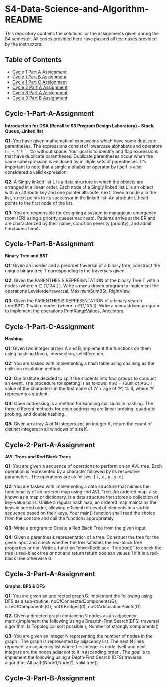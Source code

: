 # S4-Data-Science-and-Algorithm-README

This repository contains the solutions for the assignments given during the S4 semester. All codes provided here have passed all test cases provided by the instructors.

## Table of Contents
* [Cycle 1 Part A Assignment](#cycle-1-part-A-assignment)
* [Cycle 1 Part B Assignment](#Cycle-1-Part-B-Assignment)
* [Cycle 1 Part C Assignment](#Cycle-1-Part-C-Assignment)
* [Cycle 2 Part A Assignment](#Cycle-2-Part-A-Assignment)
* [Cycle 3 Part A Assignment](#Cycle-3-Part-A-Assignment)
* [Cycle 3 Part B Assignment](#Cycle-3-Part-B-Assignment)

## Cycle-1-Part-A-Assignment
**Introduction for DSA (Recall to S3 Program Design Laboratory) - Stack, Queue, Linked list**

**Q1:** You have given mathematical expressions which have some duplicate parentheses. The expressions consist of lowercase alphabets and operators (+, -, *, /, ˆ , %) without space, Your goal is to identify and flag expressions that have duplicate parentheses. Duplicate parentheses occur when the same subexpression is enclosed by multiple sets of parentheses. It’s important to note that a single alphabet or operator by itself is also considered a valid expression.

**Q2:** A Singly linked list L is a data structure in which the objects are arranged in a linear order. Each node of a Singly linked list L is an object with an attribute key and one pointer attribute, next. Given a node x in the list, x.next points to its successor in the linked list. An attribute L.head points to the first node of the list.

**Q3:** You are responsible for designing a system to manage an emergency room (ER) using a priority queue(max heap). Patients arrive at the ER and are characterized by their name, condition severity (priority), and admit time(admitTime).

## Cycle-1-Part-B-Assignment
**Binary Tree and BST**

**Q1:** Given an inorder and a preorder traversal of a binary tree, construct the unique binary tree T corresponding to the traversals given.

**Q2:** Given the PARENTHESIS REPRESENTATION of the binary Tree T with n nodes (where n ∈ [1,104 ] ). Write a menu driven program to implement the operations Levelordertraversal, MaximumSumBSt, RightView.
 
**Q3:** Given the PARENTHESIS REPRESENTATION of a binary search tree(BST) T with n nodes (where n ∈[1,103 ]). Write a menu driven program to implement the operations PrintRangeValues, Ancestors.

## Cycle-1-Part-C-Assignment
**Hashing**

**Q1:** Given two integer arrays A and B, implement the functions on them using hashing Union, intersection, setdifference.

**Q2:** You are tasked with implementing a hash table using chaining as the collision resolution method.

**Q3:** Our institute decided to split the students into four groups to conduct an event. The procedure for splitting is as follows: h(A) = (Sum of ASCII value of the characters in the first name of ‘A’ + age of ‘A’) % 4, where ‘A’ represents a student.

**Q4:** Open addressing is a method for handling collisions in hashing. The three different methods for open addressing are linear probing, quadratic probing, and double hashing.

**Q5:** Given an array A of N integers and an integer K, return the count of distinct integers in all windows of size K.
 
## Cycle-2-Part-A-Assignment
**AVL Trees and Red Black Trees**

**Q1:** You are given a sequence of operations to perform on an AVL tree. Each operation is represented by a character followed by its respective parameters. The operations are as follows: [ i , x , p , s ,e]

**Q2:** You are tasked with implementing a data structure that mimics the functionality of an ordered map using and AVL Tree. An ordered map, also known as a map or dictionary, is a data structure  that stores a collection of key-value pairs. Unlike a regular hash map, an ordered map maintains the keys in sorted order, allowing efficient retrieval of elements in a sorted sequence based on their keys. Your main() function shall read the choice from the console and call the functions appropriately

**Q3:** Write a program to Create a Red Black Tree from the given input.

**Q4:** Given a parenthesis representation of a tree. Construct the tree for the given input and check whether the tree satisfies the red-black tree properties or not. Write a function “checkRedblack- Tree(root)” to check the tree is red-black tree or not and return return boolean values 1 if it is a red-black tree otherwise 0.

## Cycle-3-Part-A-Assignment
**Graphs: BFS & DFS**

**Q1:** You are given an undirected graph G. Implement the following using DFS as a sub-routine; noOfConnectedComponents(G), sizeOfComponents(G), noOfBridges(G), noOfArticulationPoints(G)

**Q2:** Given a directed graph containing N nodes as an adjacency matrix,implement the following using
a Breadth-First Search(BFS) traversal algorithm; Is Topological sort possible(), Number of strongly components()

**Q3:** You are given an integer N representing the number of nodes in the graph . The graph is represented
by adjacency list .The next N lines represent an adjacency list where first integer is node itself and
next integers are the nodes adjacent to it in ascending order . The goal is to implement the following
using a Depth-First Search (DFS) traversal algorithm; All path(Node1,Node2), valid tree()

## Cycle-3-Part-B-Assignment
